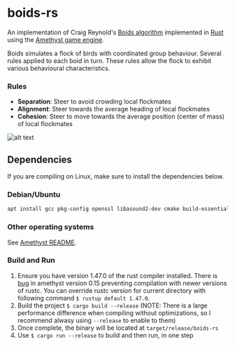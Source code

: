 # boids-rs
An implementation of Craig Reynold's [Boids algorithm](https://en.wikipedia.org/wiki/Boids) 
implemented in [Rust](https://www.rust-lang.org/) using the [Amethyst game engine](https://github.com/amethyst/amethyst).

Boids simulates a flock of birds with coordinated group behaviour.
Several rules applied to each boid in turn. These rules allow the flock to exhibit various behavioural characteristics.

### Rules
* **Separation**: Steer to avoid crowding local flockmates
* **Alignment**: Steer towards the average heading of local flockmates
* **Cohesion**: Steer to move towards the average position (center of mass) of local flockmates

![alt text](boids.gif)

## Dependencies

If you are compiling on Linux, make sure to install the dependencies below.

### Debian/Ubuntu

```sh
apt install gcc pkg-config openssl libasound2-dev cmake build-essential python3 libfreetype6-dev libexpat1-dev libxcb-composite0-dev libssl-dev libx11-dev libfontconfig1-dev
```

### Other operating systems

See [Amethyst README](https://github.com/amethyst/amethyst/blob/main/README.md).

### Build and Run
1. Ensure you have version 1.47.0 of the rust compiler installed.
   There is [bug](https://github.com/amethyst/amethyst/issues/2524) in amethyst version 0.15 preventing compilation
   with newer versions of rustc. You can override rustc version for current directory with following command 
   `$ rustup default 1.47.0`.
2. Build the project `$ cargo build --release` (NOTE: There is a large performance difference when compiling without optimizations, so I recommend alwasy using `--release` to enable to them)
3. Once complete, the binary will be located at `target/release/boids-rs`
4. Use `$ cargo run --release` to build and then run, in one step
